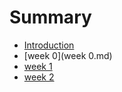 # Summary

* [Introduction](README.md)
* [week 0](week 0.md)
* [week 1](week_1.md)
* [week 2](week2.md)

